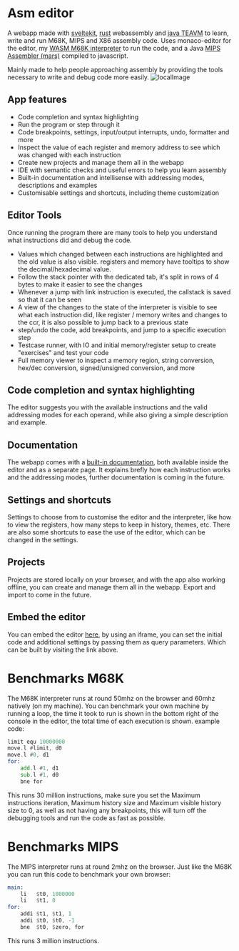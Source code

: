 # Asm editor

A webapp made with [sveltekit](https://kit.svelte.dev/), [rust](https://www.rust-lang.org/it) webassembly and [java TEAVM](https://teavm.org/) to learn, write and run M68K, MIPS and X86 assembly code.
Uses monaco-editor for the editor, my [WASM M68K interpreter](https://github.com/Specy/s68k) to run the code, and a Java [MIPS Assembler (mars)](https://github.com/Specy/mars) compiled to javascript.

Mainly made to help people approaching assembly by providing the tools necessary to write and debug code more easily.
![localImage](https://asm-editor.specy.app/images/ASM-editor.webp)

## App features

- Code completion and syntax highlighting
- Run the program or step through it
- Code breakpoints, settings, input/output interrupts, undo, formatter and more
- Inspect the value of each register and memory address to see which was changed with each instruction
- Create new projects and manage them all in the webapp
- IDE with semantic checks and useful errors to help you learn assembly
- Built-in documentation and intellisense with addressing modes, descriptions and examples
- Customisable settings and shortcuts, including theme customization

## Editor Tools

Once running the program there are many tools to help you understand what instructions did and debug the code.

- Values which changed between each instructions are highlighted and the old value is also visible. registers and memory have tooltips to show the decimal/hexadecimal value.
- Follow the stack pointer with the dedicated tab, it's split in rows of 4 bytes to make it easier to see the changes
- Whenever a jump with link instruction is executed, the callstack is saved so that it can be seen
- A view of the changes to the state of the interpreter is visible to see what each instruction did, like register / memory writes and changes to the ccr, it is also possible to jump back to a previous state
- step/undo the code, add breakpoints, and jump to a specific execution step
- Testcase runner, with IO and initial memory/register setup to create "exercises" and test your code
- Full memory viewer to inspect a memory region, string conversion, hex/dec conversion, signed/unsigned conversion, and more

## Code completion and syntax highlighting

The editor suggests you with the available instructions and the valid addressing modes for each operand, while also
giving a simple description and example.

## Documentation

The webapp comes with a [built-in documentation](https://asm-editor.specy.app/documentation), both available inside the editor and as a separate page. It explains brefly how each instruction works and the addressing modes, further documentation is coming in the future.

## Settings and shortcuts

Settings to choose from to customise the editor and the interpreter, like how to view the registers, how many steps to keep in history, themes, etc. There are also some shortcuts to ease the use of the editor, which can be changed in the settings.

## Projects

Projects are stored locally on your browser, and with the app also working offline, you can create and manage them all in the webapp. Export and import to come in the future.

## Embed the editor

You can embed the editor [here](https://asm-editor.specy.app/embed), by using an iframe, you can set the initial code and additional settings by passing them as query parameters. Which can be built by visiting the link above.

# Benchmarks M68K

The M68K interpreter runs at round 50mhz on the browser and 60mhz natively (on my machine).
You can benchmark your own machine by running a loop, the time it took to run is shown in the bottom right of the console in the editor, the total time of each execution is shown. example code:

```asm
limit equ 10000000
move.l #limit, d0
move.l #0, d1
for:
    add.l #1, d1
    sub.l #1, d0
    bne for
```

This runs 30 million instructions, make sure you set the Maximum instructions iteration, Maximum history size and Maximum visible history size to 0, as well as not having any breakpoints, this will turn off the
debugging tools and run the code as fast as possible.

# Benchmarks MIPS

The MIPS interpreter runs at round 2mhz on the browser.
Just like the M68K you can run this code to benchmark your own browser:
```asm
main:
    li   $t0, 1000000
    li   $t1, 0 
for:
    addi $t1, $t1, 1 
    addi $t0, $t0, -1
    bne  $t0, $zero, for

```
This runs 3 million instructions.